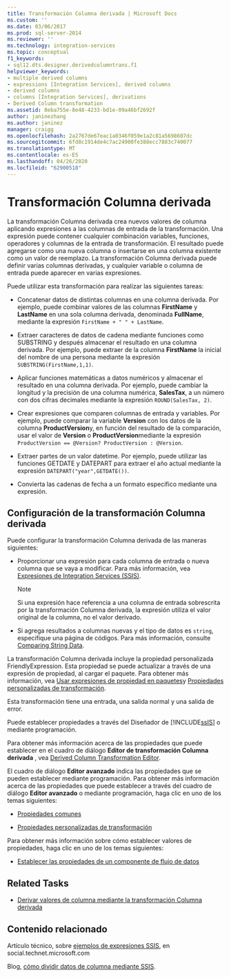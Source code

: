 ```yaml
---
title: Transformación Columna derivada | Microsoft Docs
ms.custom: ''
ms.date: 03/06/2017
ms.prod: sql-server-2014
ms.reviewer: ''
ms.technology: integration-services
ms.topic: conceptual
f1_keywords:
- sql12.dts.designer.derivedcolumntrans.f1
helpviewer_keywords:
- multiple derived columns
- expressions [Integration Services], derived columns
- derived columns
- columns [Integration Services], derivations
- Derived Column transformation
ms.assetid: 8eba755e-8e48-4233-bd1e-09a46bf2692f
author: janinezhang
ms.author: janinez
manager: craigg
ms.openlocfilehash: 2a2767de67eac1a0346f059e1a2c81a5698607dc
ms.sourcegitcommit: 6fd8c1914de4c7ac24900fe388ecc7883c740077
ms.translationtype: MT
ms.contentlocale: es-ES
ms.lasthandoff: 04/26/2020
ms.locfileid: "62900518"
---
```

# <a name="derived-column-transformation"></a>Transformación Columna derivada
  La transformación Columna derivada crea nuevos valores de columna aplicando expresiones a las columnas de entrada de la transformación. Una expresión puede contener cualquier combinación variables, funciones, operadores y columnas de la entrada de transformación. El resultado puede agregarse como una nueva columna o insertarse en una columna existente como un valor de reemplazo. La transformación Columna derivada puede definir varias columnas derivadas, y cualquier variable o columna de entrada puede aparecer en varias expresiones.  
  
 Puede utilizar esta transformación para realizar las siguientes tareas:  
  
-   Concatenar datos de distintas columnas en una columna derivada. Por ejemplo, puede combinar valores de las columnas **FirstName** y **LastName** en una sola columna derivada, denominada **FullName**, mediante la expresión `FirstName + " " + LastName`.  
  
-   Extraer caracteres de datos de cadena mediante funciones como SUBSTRING y después almacenar el resultado en una columna derivada. Por ejemplo, puede extraer de la columna **FirstName** la inicial del nombre de una persona mediante la expresión `SUBSTRING(FirstName,1,1)`.  
  
-   Aplicar funciones matemáticas a datos numéricos y almacenar el resultado en una columna derivada. Por ejemplo, puede cambiar la longitud y la precisión de una columna numérica, **SalesTax**, a un número con dos cifras decimales mediante la expresión `ROUND(SalesTax, 2)`.  
  
-   Crear expresiones que comparen columnas de entrada y variables. Por ejemplo, puede comparar la variable **Version** con los datos de la columna **ProductVersion**y, en función del resultado de la comparación, usar el valor de **Version** o **ProductVersion**mediante la expresión `ProductVersion == @Version? ProductVersion : @Version`.  
  
-   Extraer partes de un valor datetime. Por ejemplo, puede utilizar las funciones GETDATE y DATEPART para extraer el año actual mediante la expresión `DATEPART("year",GETDATE())`.  
  
-   Convierta las cadenas de fecha a un formato específico mediante una expresión.  
  
## <a name="configuration-of-the-derived-column-transformation"></a>Configuración de la transformación Columna derivada  
 Puede configurar la transformación Columna derivada de las maneras siguientes:  
  
-   Proporcionar una expresión para cada columna de entrada o nueva columna que se vaya a modificar. Para más información, vea [Expresiones de Integration Services &#40;SSIS&#41;](../../expressions/integration-services-ssis-expressions.md).  
  
    > [!NOTE]  
    >  Si una expresión hace referencia a una columna de entrada sobrescrita por la transformación Columna derivada, la expresión utiliza el valor original de la columna, no el valor derivado.  
  
-   Si agrega resultados a columnas nuevas y el tipo de datos es `string`, especifique una página de códigos. Para más información, consulte [Comparing String Data](../comparing-string-data.md).  
  
 La transformación Columna derivada incluye la propiedad personalizada FriendlyExpression. Esta propiedad se puede actualizar a través de una expresión de propiedad, al cargar el paquete. Para obtener más información, vea [Usar expresiones de propiedad en paquetes](../../expressions/use-property-expressions-in-packages.md)y [Propiedades personalizadas de transformación](transformation-custom-properties.md).  
  
 Esta transformación tiene una entrada, una salida normal y una salida de error.  
  
 Puede establecer propiedades a través del Diseñador de [!INCLUDE[ssIS](../../../includes/ssis-md.md)] o mediante programación.  
  
 Para obtener más información acerca de las propiedades que puede establecer en el cuadro de diálogo **Editor de transformación Columna derivada** , vea [Derived Column Transformation Editor](../../derived-column-transformation-editor.md).  
  
 El cuadro de diálogo **Editor avanzado** indica las propiedades que se pueden establecer mediante programación. Para obtener más información acerca de las propiedades que puede establecer a través del cuadro de diálogo **Editor avanzado** o mediante programación, haga clic en uno de los temas siguientes:  
  
-   [Propiedades comunes](../../common-properties.md)  
  
-   [Propiedades personalizadas de transformación](transformation-custom-properties.md)  
  
 Para obtener más información sobre cómo establecer valores de propiedades, haga clic en uno de los temas siguientes:  
  
-   [Establecer las propiedades de un componente de flujo de datos](../set-the-properties-of-a-data-flow-component.md)  
  
## <a name="related-tasks"></a>Related Tasks  
  
-   [Derivar valores de columna mediante la transformación Columna derivada](derived-column-transformation.md)  
  
## <a name="related-content"></a>Contenido relacionado  
 Artículo técnico, sobre [ejemplos de expresiones SSIS](https://go.microsoft.com/fwlink/?LinkId=220761), en social.technet.microsoft.com  
  
 Blog, [cómo dividir datos de columna mediante SSIS](https://microsoft-ssis.blogspot.com/2012/10/split-multi-value-column-into-multiple.html).  
  
  
